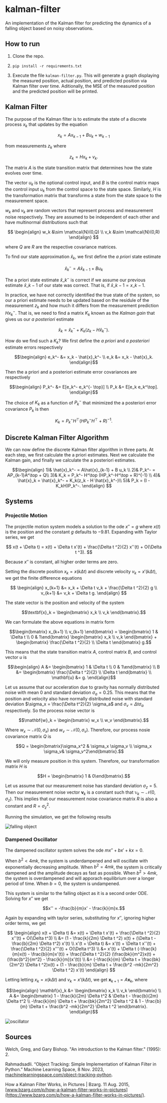 # kalman-filter

An implementation of the Kalman filter for predicting the dynamics of a falling object based on noisy observations.

## How to run

1) Clone the repo.

2) `pip install -r requirements.txt`

3) Execute the file `kalman-filter.py`. This will generate a graph displaying the measured position, actual position, and predicted position via Kalman filter over time. Aditionally, the MSE of the measured position and the predicted position will be printed.

## Kalman Filter

The purpose of the Kalman filter is to estimate the state of a discrete process $x_k$ that updates by the equation

$$
x_k = A x_{k-1} + Bu_k + w_{k-1}
$$

from measurements $z_k$ where

$$
z_k = H x_k + v_k.
$$

The matrix $A$ is the state transition matrix that determines how the state evolves over time.

The vector $u_k$ is the optional control input, and $B$ is the control matrix maps the control input $u_k$ from the control space to the state space. Similarly, $H$ is the transformation matrix that transforms a state from the state space to the measurement space.

$w_k$ and $v_k$ are random vectors that represent process and measurement noise respectively. They are assumed to be independent of each other and have multinormal distributions such that 

$$
\begin{align}
w_k &\sim \mathcal{N}(0,Q) \\
v_k &\sim \mathcal{N}(0,R)
\end{align}
$$

where $Q$ are $R$ are the respective covariance matrices.

To find our state approximation $\hat{x}_k$, we first define the *a priori* state estimate
```math
\hat{x}_k^- = A\hat{x}_{k-1} + B u_k
```

The a priori state estimate $\hat{x}\_k^-$ is correct if we assume our previous estimate $\hat{x}\_{k-1}$ of our state was correct. That is, if $\hat{x}\_{k-1} = x\_{k-1}.$

In practice, we have not correctly identified the true state of the system, so our a priori estimate needs to be updated based on the residule of the measurement $z_k$ and how much it differs from the measurement prediction $H x_k^-$. That is, we need to find a matrix $K_k$ known as the *Kalman gain* that gives us our *a posteriori* estimate

```math
\hat{x}_k = \hat{x}_k^- + K_k(z_k - H \hat{x}_k^-).
```

How do we find such a $K_k$? We first define the *a priori* and *a posteriori* estimate errors respectively
```math
\begin{align}
e_k^- &= x_k - \hat{x}_k^- \\
e_k &= x_k - \hat{x}_k.
\end{align}
```

Then the a priori and a posteriori estimate error covariances are respectively
```math
\begin{align}
P_k^- &= E[e_k^- e_k^{- \top}] \\
P_k &= E[e_k e_k^\top].
\end{align}
```

The choice of $K_k$ as a function of $P_k^-$ that minimized the a posteriori error covariance $P_k$ is then

```math
K_k = P_k^- H^\top (HP_k^-H^\top + R)^{-1}.
```

## Discrete Kalman Filter Algorithm

We can now define the discrete Kalman filter algorithm in three parts. At each step, we first calculate the a priori estimates. Next we calculate the Kalman gain, and finally we calculate the a posteriori estimates.

```math
\begin{align}
  1)& \hat{x}_k^- = A\hat{x}_{k-1} + B u_k \\
  2)& P_k^- = AP_{k-1}A^\top + Q\\
  3)& K_k = P_k^- H^\top (HP_k^-H^\top + R)^{-1} \\
  4)& \hat{x}_k = \hat{x}_k^- + K_k(z_k - H \hat{x}_k^-)\\
  5)& P_k = (I - K_kH)P_k^-.
\end{align} 
```

## Systems

### Projectile Motion

The projectile motion system models a solution to the ode $x'' = g$ where $x(t)$ is the position and the constant $g$ defaults to $-9.81$. Expanding with Taylor series, we get 

$$
x(t + \Delta t) = x(t) + \Delta t x'(t) + \frac{\Delta t ^2}{2} x''(t) + O(\Delta t ^3).
$$

Because $x''$ is constant, all higher order terms are zero.

Setting the discrete position $x_k = x(k \Delta t)$ and discrete velocity $v_k = x'(k \Delta t)$, we get the finite difference equations

$$
\begin{align}
x_{k+1} &= x_k + \Delta t v_k + \frac{\Delta t ^2}{2} g \\
v_{k+1} &= v_k + \Delta t g.
\end{align}
$$

The state vector is the position and velocity of the system
```math
\textbf{x}_k = \begin{bmatrix} x_k \\ v_k \end{bmatrix}.
```

We can formulate the above equations in matrix form
```math
\begin{bmatrix} x_{k+1} \\ v_{k+1} \end{bmatrix} = \begin{bmatrix} 1 & \Delta t \\ 0 & 1\end{bmatrix} \begin{bmatrix} x_k \\ v_k \end{bmatrix} + \begin{bmatrix} \frac{\Delta t ^2}{2} \\ \Delta t \end{bmatrix} g.
```

This means that the state transition matrix $A$, control matrix $B$, and control vector $u$ is
```math
\begin{align}
A &= \begin{bmatrix} 1 & \Delta t \\ 0 & 1\end{bmatrix} \\
B &= \begin{bmatrix} \frac{\Delta t ^2}{2} \\ \Delta t \end{bmatrix} \\
\mathbf{u} &= g.
\end{align}
```

Let us assume that our acceleration due to gravity has normally distributed noise with mean $0$ and standard deviation $\sigma_a = 0.25$. This means that the position and velocity also have normally distributed noise with standard deviation $\sigma_x = \frac{\Delta t^2}{2} \sigma_a$ and $\sigma_v = \Delta t \sigma_a$ respectively. So the process noise vector is

```math
\mathbf{w}_k = \begin{bmatrix} w_x \\ w_v \end{bmatrix}.
```

Where $w_x \sim \mathcal{N}(0,\sigma_x)$ and $w_v \sim \mathcal{N}(0, \sigma_v)$. Therefore, our process nosie covariance matrix $Q$ is

```math
Q = \begin{bmatrix}\sigma_x^2 & \sigma_x \sigma_v \\ \sigma_x \sigma_v& \sigma_v^2\end{bmatrix}.
```

We will only measure position in this system. Therefore, our transformation matrix $H$ is 

```math
H = \begin{bmatrix} 1 & 0\end{bmatrix}.
```

Let us assume that our measurement noise has standard deviation $\sigma_z = 5$. Then our measurement noise vector $\mathbf{v}_k$ is a constant such that $\mathbb{v}_k \sim \mathcal{N}(0,\sigma_z).$ This implies that our measurement noise covariance matrix $R$ is also a constant and $R = \sigma_z^2$.

Running the simulation, we get the following results

![falling object](images/falling_object.png)

### Dampened Oscillator

The dampened oscillator system solves the ode $mx'' + bx' + kx = 0$.

When $b^2 < 4mk$, the system is underdampened and will oscillate with exponentially decreasing amplitude. When $b^2 = 4mk$, the system is critically dampened and the amplitude decays as fast as possible. When $b^2 > 4mk$, the system is overdampened and will apporach equilibrium over a longer period of time. When $b = 0$, the system is undampened.

This system is similar to the falling object as it is a second order ODE. Solving for $x''$ we get

```math
x'' = -\frac{b}{m}x' - \frac{k}{m}x.
```

Again by expanding with taylor series, substituting for $x''$, ignoring higher order terms, we get

$$
\begin{align}
x(t + \Delta t) &= x(t) + \Delta t x'(t) + \frac{\Delta t ^2}{2} x''(t) + O(\Delta t^3) \\
&= (1 - \frac{k}{2m} \Delta t ^2) x(t) + (\Delta t - \frac{b}{2m} \Delta t^2) x'(t) \\
x'(t + \Delta t) &= x'(t) + \Delta t x''(t) + \frac{\Delta t ^2}{2} x'''(t) + O(\Delta t^3) \\
&= x'(t) + \Delta t (-\frac{k}{m}x(t) - \frac{b}{m}x'(t)) + \frac{\Delta t ^2}{2} (\frac{bk}{m^2}x(t) + (\frac{b^2}{m^2} - \frac{k}{m})x'(t)) \\
&= (-\frac{k}{m} \Delta t + \frac{bk}{2m^2} \Delta t ^2)x(t) + (1 - \frac{b}{m} \Delta t + \frac{b^2 -mk}{2m^2} \Delta t ^2) x'(t)
\end{align}
$$

Letting letting $x_k = x(k \Delta t)$ and $v_k = x'(k \Delta t)$, we get $\mathbf{x}_{k+1} = A \mathbf{x}_k$, where

```math
\begin{align}
\mathbf{x}_k &= \begin{bmatrix} x_k \\ v_k \end{bmatrix} \\
A &= \begin{bmatrix} 1 - \frac{k}{2m} \Delta t^2 & \Delta t - \frac{b}{2m} \Delta t^2 \\
-\frac{k}{m} \Delta t + \frac{bk}{2m^2} \Delta t ^2 & 1 - \frac{b}{m} \Delta t + \frac{b^2 -mk}{2m^2} \Delta t ^2 \end{bmatrix}.
\end{align}
```

![oscillator](images/dampened_oscillator.png)

## Sources

Welch, Greg, and Gary Bishop. "An introduction to the Kalman filter." (1995): 2.

Rahmadsadli. “Object Tracking: Simple Implementation of Kalman Filter in Python.” Machine Learning Space, 8 Nov. 2023, [machinelearningspace.com/object-tracking-python](https://machinelearningspace.com/object-tracking-python/).

How a Kalman Filter Works, in Pictures | Bzarg. 11 Aug. 2015, [www.bzarg.com/p/how-a-kalman-filter-works-in-pictures](https://www.bzarg.com/p/how-a-kalman-filter-works-in-pictures/).
